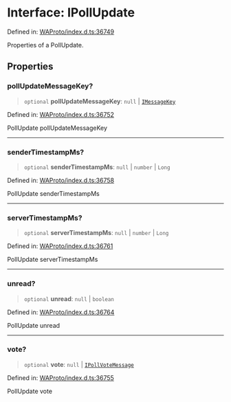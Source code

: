# Interface: IPollUpdate

Defined in: [WAProto/index.d.ts:36749](https://github.com/Fokusdotid/Baileys/blob/3623833a320f5e60f370ef835f3de341453290f5/WAProto/index.d.ts#L36749)

Properties of a PollUpdate.

## Properties

### pollUpdateMessageKey?

> `optional` **pollUpdateMessageKey**: `null` \| [`IMessageKey`](IMessageKey.md)

Defined in: [WAProto/index.d.ts:36752](https://github.com/Fokusdotid/Baileys/blob/3623833a320f5e60f370ef835f3de341453290f5/WAProto/index.d.ts#L36752)

PollUpdate pollUpdateMessageKey

***

### senderTimestampMs?

> `optional` **senderTimestampMs**: `null` \| `number` \| `Long`

Defined in: [WAProto/index.d.ts:36758](https://github.com/Fokusdotid/Baileys/blob/3623833a320f5e60f370ef835f3de341453290f5/WAProto/index.d.ts#L36758)

PollUpdate senderTimestampMs

***

### serverTimestampMs?

> `optional` **serverTimestampMs**: `null` \| `number` \| `Long`

Defined in: [WAProto/index.d.ts:36761](https://github.com/Fokusdotid/Baileys/blob/3623833a320f5e60f370ef835f3de341453290f5/WAProto/index.d.ts#L36761)

PollUpdate serverTimestampMs

***

### unread?

> `optional` **unread**: `null` \| `boolean`

Defined in: [WAProto/index.d.ts:36764](https://github.com/Fokusdotid/Baileys/blob/3623833a320f5e60f370ef835f3de341453290f5/WAProto/index.d.ts#L36764)

PollUpdate unread

***

### vote?

> `optional` **vote**: `null` \| [`IPollVoteMessage`](../namespaces/Message/interfaces/IPollVoteMessage.md)

Defined in: [WAProto/index.d.ts:36755](https://github.com/Fokusdotid/Baileys/blob/3623833a320f5e60f370ef835f3de341453290f5/WAProto/index.d.ts#L36755)

PollUpdate vote
